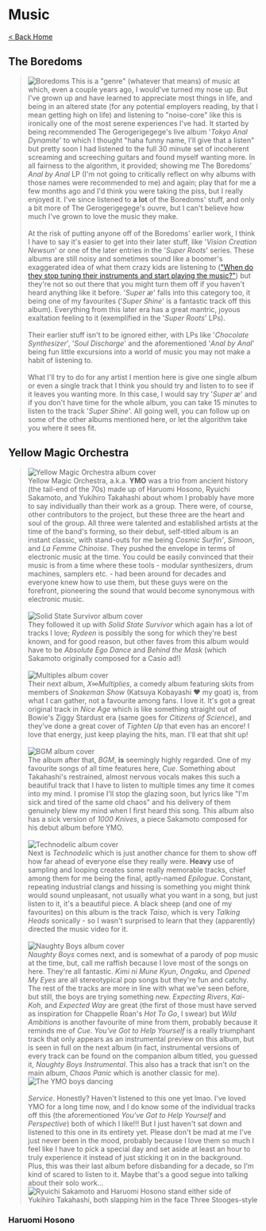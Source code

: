 # Music

[< Back Home](/)

## The Boredoms

> ![Boredoms](../../images/boredoms-collage.png) This is a "genre" (whatever that means) of music at which, even a couple years ago, I would've turned my nose up. But I've grown up and have learned to appreciate most things in life, and being in an altered state (for any potential employers reading, by that I mean getting high on life) and listening to "noise-core" like this is ironically one of the most serene experiences I've had. It started by being recommended The Gerogerigegege's live album '_Tokyo Anal Dynamite_' to which I thought "haha funny name, I'll give that a listen" but pretty soon I had listened to the full 30 minute set of incoherent screaming and screeching guitars and found myself wanting more. In all fairness to the algorithm, it provided; showing me The Boredoms' _Anal by Anal_ LP (I'm not going to critically reflect on why albums with those names were recommended to me) and again; play that for me a few months ago and I'd think you were taking the piss, but I really enjoyed it. I've since listened to **a lot** of the Boredoms' stuff, and only a bit more of The Gerogerigegege's ouvre, but I can't believe how much I've grown to love the music they make. <br><br> At the risk of putting anyone off of the Boredoms' earlier work, I think I have to say it's easier to get into their later stuff, like '_Vision Creation Newsun_' or one of the later entries in the '_Super Roots_' series. These albums are still noisy and sometimes sound like a boomer's exaggerated idea of what them crazy kids are listening to (["When do they stop tuning their instruments and start playing the music?"](https://youtu.be/EKuAsndvxvs?si=-dlUM_OgwGSRnw_4&t=22)) but they're not so out there that you might turn them off if you haven't heard anything like it before. '_Super æ_' falls into this category too, it being one of my favourites ('_Super Shine_' is a fantastic track off this album). Everything from this later era has a great mantric, joyous exaltation feeling to it (exemplified in the '_Super Roots_' LPs). <br><br> Their earlier stuff isn't to be ignored either, with LPs like '_Chocolate Synthesizer_', '_Soul Discharge_' and the aforementioned '_Anal by Anal_' being fun little excursions into a world of music you may not make a habit of listening to. <br><br> What I'll try to do for any artist I mention here is give one single album or even a single track that I think you should try and listen to to see if it leaves you wanting more. In this case, I would say try '_Super æ_' and if you don't have time for the whole album, you can take 15 minutes to listen to the track '_Super Shine_'. All going well, you can follow up on some of the other albums mentioned here, or let the algorithm take you where it sees fit.

## Yellow Magic Orchestra

> ![Yellow Magic Orchestra album cover](../../images/ymo-ymo.jpg)<br>Yellow Magic Orchestra, a.k.a. **YMO** was a trio from ancient history (the tail-end of the 70s) made up of Haruomi Hosono, Ryuichi Sakamoto, and Yukihiro Takahashi about whom I probably have more to say individually than their work as a group. There were, of course, other contributors to the project, but these three are the heart and soul of the group. All three were talented and established artists at the time of the band's forming, so their debut, self-titled album is an instant classic, with stand-outs for me being _Cosmic Surfin'_, _Simoon_, and _La Femme Chinoise_. They pushed the envelope in terms of electronic music at the time. You could be easily convinced that their music is from a time where these tools - modular synthesizers, drum machines, samplers etc. - had been around for decades and everyone knew how to use them, but these guys were on the forefront, pioneering the sound that would become synonymous with electronic music.<br><br>![Solid State Survivor album cover](../../images/ymo-sss.png)<br>They followed it up with _Solid State Survivor_ which again has a lot of tracks I love; _Rydeen_ is possibly the song for which they're best known, and for good reason, but other faves from this album would have to be _Absolute Ego Dance_ and _Behind the Mask_ (which Sakamoto originally composed for a Casio ad!)<br><br>![Multiples album cover](../../images/ymo-multiples.jpg)<br>Their next album, _X∞Multiplies_, a comedy album featuring skits from members of _Snakeman Show_ (Katsuya Kobayashi ❤ my goat) is, from what I can gather, not a favourite among fans. I love it. It's got a great original track in _Nice Age_ which is like something straight out of Bowie's Ziggy Stardust era (same goes for _Citizens of Science_), and they've done a great cover of _Tighten Up_ that even has an encore! I love that energy, just keep playing the hits, man. I'll eat that shit up!<br><br>![BGM album cover](../../images/ymo-bgm.jpg)<br>The album after that, _BGM_, **is** seemingly highly regarded. One of my favourite songs of all time features here, _Cue_. Something about Takahashi's restrained, almost nervous vocals makes this such a beautiful track that I have to listen to multiple times any time it comes into my mind. I promise I'll stop the glazing soon, but lyrics like "I'm sick and tired of the same old chaos" and his delivery of them genuinely blew my mind when I first heard this song. This album also has a sick version of _1000 Knives_, a piece Sakamoto composed for his debut album before YMO.<br><br>![Technodelic album cover](../../images/ymo-technodelic.jpg)<br>Next is _Technodelic_ which is just another chance for them to show off how far ahead of everyone else they really were. **Heavy** use of sampling and looping creates some really memorable tracks, chief among them for me being the final, aptly-named _Epilogue_. Constant, repeating industrial clangs and hissing is something you might think would sound unpleasant, not usually what you want in a song, but just listen to it, it's a beautiful piece. A black sheep (and one of my favourites) on this album is the track _Taiso_, which is very _Talking Heads_ sonically - so I wasn't surprised to learn that they (apparently) directed the music video for it.<br><br>![Naughty Boys album cover](../../images/ymo-naughty-boys.jpg)<br>_Naughty Boys_ comes next, and is somewhat of a parody of pop music at the time, but, call me raffish because I love most of the songs on here. They're all fantastic. _Kimi ni Mune Kyun_, _Ongaku_, and _Opened My Eyes_ are all stereotypical pop songs but they're fun and catchy. The rest of the tracks are more in line with what we've seen before, but still, the boys are trying something new. _Expecting Rivers_, _Kai-Koh_, and _Expected Way_ are great (the first of those must have served as inspiration for Chappelle Roan's _Hot To Go_, I swear) but _Wild Ambitions_ is another favourite of mine from them, probably because it reminds me of _Cue_. _You've Got to Help Yourself_ is a really triumphant track that only appears as an instrumental preview on this album, but is seen in full on the next album (in fact, instrumental versions of every track can be found on the companion album titled, you guessed it, _Naughty Boys Instrumental_. This also has a track that isn't on the main album, _Chaos Panic_ which is another classic for me).<br>![The YMO boys dancing](../../images/ymo-goofy.gif)<br><br>_Service_. Honestly? Haven't listened to this one yet lmao. I've loved YMO for a long time now, and I do know some of the individual tracks off this (the aforementioned _You've Got to Help Yourself_ and _Perspective_) both of which I like!!! But I just haven't sat down and listened to this one in its entirety yet. Please don't be mad at me I've just never been in the mood, probably because I love them so much I feel like I have to pick a special day and set aside at least an hour to truly experience it instead of just sticking it on in the background. Plus, this was their last album before disbanding for a decade, so I'm kind of scared to listen to it. Maybe that's a good segue into talking about their solo work...<br>![Ryuichi Sakamoto and Haruomi Hosono stand either side of Yukihiro Takahashi, both slapping him in the face Three Stooges-style](../../images/ymo-stooges.gif)

### Haruomi Hosono